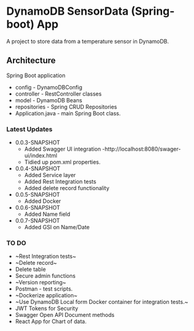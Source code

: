 # DynamoDB SensorData (Spring-boot) App

A project to store data from a temperature sensor in DynamoDB.

## Architecture
Spring Boot application

- config - DynamoDBConfig
- controller - RestController classes
- model - DynamoDB Beans
- repositories - Spring CRUD Repositories
- Application.java - main Spring Boot class.

### Latest Updates
- 0.0.3-SNAPSHOT
  - Added Swagger UI integration -http://localhost:8080/swager-ui/index.html
  - Tidied up pom.xml properties.
- 0.0.4-SNAPSHOT
  - Added Service layer
  - Added Rest Integration tests
  - Added delete record functionality
- 0.0.5-SNAPSHOT
  - Added Docker
- 0.0.6-SNAPSHOT
  - Added Name field
- 0.0.7-SNAPSHOT
  - Added GSI on Name/Date
### TO DO
- ~Rest Integration tests~
- ~Delete record~
- Delete table
- Secure admin functions
- ~Version reporting~
- Postman - test scripts.
- ~Dockerize application~
- ~Use DynamoDB Local form Docker container for integration tests.~
- JWT Tokens for Security
- Swagger Open API Document methods
- React App for Chart of data.

